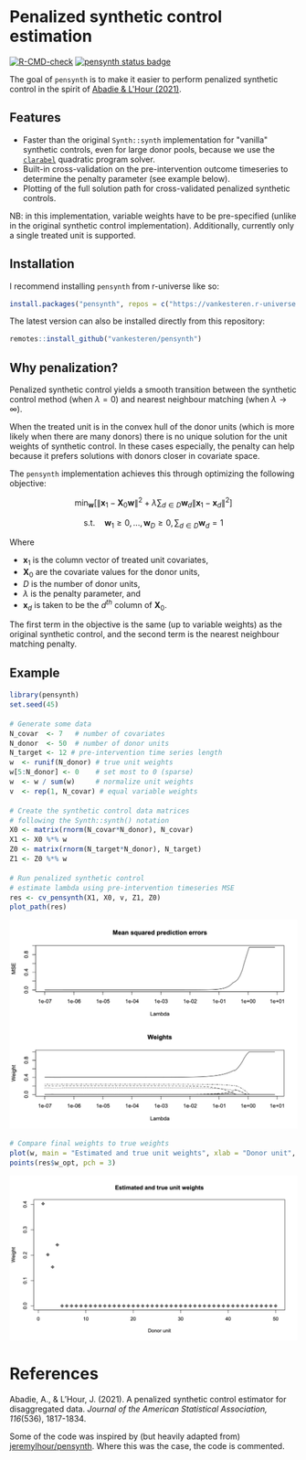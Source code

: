 
# Penalized synthetic control estimation

[![R-CMD-check](https://github.com/vankesteren/pensynth/actions/workflows/R-CMD-check.yaml/badge.svg)](https://github.com/vankesteren/pensynth/actions/workflows/R-CMD-check.yaml)
[![pensynth status badge](https://vankesteren.r-universe.dev/badges/pensynth)](https://vankesteren.r-universe.dev/pensynth)

The goal of `pensynth` is to make it easier to perform penalized synthetic control in the spirit of [Abadie & L'Hour (2021)](https://doi.org/10.1080/01621459.2021.1971535). 

## Features
- Faster than the original `Synth::synth` implementation for "vanilla" synthetic controls, even for large donor pools, because we use the [`clarabel`](https://oxfordcontrol.github.io/ClarabelDocs/stable/) quadratic program solver.
- Built-in cross-validation on the pre-intervention outcome timeseries to determine the penalty parameter (see example below).
- Plotting of the full solution path for cross-validated penalized synthetic controls.

NB: in this implementation, variable weights have to be pre-specified (unlike in the original synthetic control implementation). Additionally, currently only a single treated unit is supported. 

## Installation

I recommend installing `pensynth` from r-universe like so:

```r
install.packages("pensynth", repos = c("https://vankesteren.r-universe.dev", "https://cloud.r-project.org"))
```

The latest version can also be installed directly from this repository:

```r
remotes::install_github("vankesteren/pensynth")
```

## Why penalization?

Penalized synthetic control yields a smooth transition between the synthetic control method (when $\lambda = 0$) and nearest neighbour matching (when $\lambda \to \infty$).

When the treated unit is in the convex hull of the donor units (which is more likely when there are many donors) there is no unique solution for the unit weights of synthetic control. In these cases especially, the penalty can help because it prefers solutions with donors closer in covariate space. 

The `pensynth` implementation achieves this through optimizing the following objective:

```math
\min_{\boldsymbol{w}} \left[ \| \boldsymbol{x}_1 - \boldsymbol{X}_0 \boldsymbol{w} \|^2 + \lambda \sum_{d\in D} \boldsymbol{w}_d \|\boldsymbol{x}_1 - \boldsymbol{x}_{d}\|^2 \right]
```

```math
\text{s.t.} \quad \boldsymbol{w}_1 \geq 0, ..., \boldsymbol{w}_D \geq 0,
\, \sum_{d\in D} \boldsymbol{w}_d = 1
```

Where 
- $\boldsymbol{x}_1$ is the column vector of treated unit covariates,  
- $\boldsymbol{X}_0$ are the covariate values for the donor units, 
- $D$ is the number of donor units, 
- $\lambda$ is the penalty parameter, and 
- $\boldsymbol{x}_{d}$ is taken to be the $d^{th}$ column of $\boldsymbol{X}_0$.

The first term in the objective is the same (up to variable weights) as the original synthetic control, and the second term is the nearest neighbour matching penalty.

## Example

``` r
library(pensynth)
set.seed(45)

# Generate some data
N_covar  <- 7   # number of covariates
N_donor  <- 50  # number of donor units
N_target <- 12 # pre-intervention time series length
w  <- runif(N_donor) # true unit weights
w[5:N_donor] <- 0    # set most to 0 (sparse)
w  <- w / sum(w)     # normalize unit weights
v  <- rep(1, N_covar) # equal variable weights

# Create the synthetic control data matrices
# following the Synth::synth() notation
X0 <- matrix(rnorm(N_covar*N_donor), N_covar)  
X1 <- X0 %*% w
Z0 <- matrix(rnorm(N_target*N_donor), N_target)
Z1 <- Z0 %*% w

# Run penalized synthetic control
# estimate lambda using pre-intervention timeseries MSE
res <- cv_pensynth(X1, X0, v, Z1, Z0)
plot_path(res)
```
![cvplot](img/cvplot.png)

```r
# Compare final weights to true weights
plot(w, main = "Estimated and true unit weights", xlab = "Donor unit", ylab = "Weight")
points(res$w_opt, pch = 3)
```
![wplot](img/weights.png)

# References

Abadie, A., & L’Hour, J. (2021). A penalized synthetic control estimator for disaggregated data. _Journal of the American Statistical Association, 116_(536), 1817-1834.

Some of the code was inspired by (but heavily adapted from) [jeremylhour/pensynth](https://github.com/jeremylhour/pensynth). Where this was the case, the code is commented.
